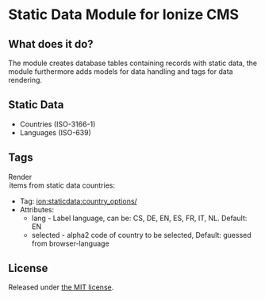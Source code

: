 Static Data Module for Ionize CMS
=================================

## What does it do?

The module creates database tables containing records with static data,
the module furthermore adds models for data handling and tags for data rendering.


## Static Data

* Countries (ISO-3166-1) 
* Languages (ISO-639)


## Tags

Render <option> items from static data countries:
* Tag: <ion:staticdata:country_options/>  
* Attributes: 
    * lang - Label language, can be: CS, DE, EN, ES, FR, IT, NL. Default: EN  
    * selected - alpha2 code of country to be selected, Default: guessed from browser-language


## License

Released under [the MIT license](https://github.com/twbs/bootstrap/blob/master/LICENSE).    